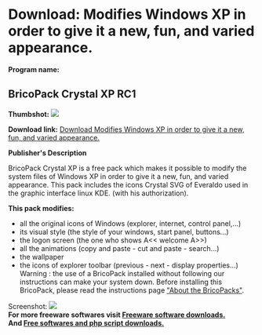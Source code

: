 # Download: Modifies Windows XP in order to give it a new, fun, and varied appearance.

**Program name:**

## BricoPack Crystal XP RC1

  
**Thumbshot:** ![](http://www.freewarefiles.com/screenshot/bpcrystalxp_md.jpg)   
  
**Download link:** [Download Modifies Windows XP in order to give it a new, fun, and varied appearance.](http://freesoftwares.boysofts.com/BricoPack-Crystal-XP-RC_program_22760.html)  
  


**Publisher's Description**  
  


BricoPack Crystal XP is a free pack which makes it possible to modify the system files of Windows XP in order to give it a new, fun, and varied appearance. This pack includes the icons Crystal SVG of Everaldo used in the graphic interface linux KDE. (with his authorization). 

**This pack modifies:**

  * all the original icons of Windows (explorer, internet, control panel,...) 
  * its visual style (the style of your windows, start panel, buttons...) 
  * the logon screen (the one who shows A<< welcome A>>) 
  * all the animations (copy and paste - cut and paste - search...) 
  * the wallpaper 
  * the icons of explorer toolbar (previous - next - display properties...) 
Warning : the use of a BricoPack installed without following our instructions can make your system down. Before installing this BricoPack, please read the instructions page ["About the BricoPacks"](http://www.crystalxp.net/bricopack/en-precautions.htm). 

  
  
Screenshot: ![](http://www.freewarefiles.com/screenshot/bpcrystalxp.jpg)   
**For more freeware softwares visit [Freeware software downloads.](http://freesoftwares.boysofts.com/)**   
**And [Free softwares and php script downloads.](http://www.boysofts.com/)**
